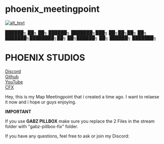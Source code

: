 # phoenix_meetingpoint                                                 

[<img alt="alt_text"  src="https://i.imgur.com/yRsZ96F.png" />](https://discord.gg/CUXK7CWx3P)


██████╗ ██╗  ██╗ ██████╗ ███████╗███╗   ██╗██╗██╗  ██╗    ███████╗████████╗██╗   ██╗██████╗ ██╗ ██████╗ ███████╗


<h1> PHOENIX STUDIOS </h1>   

[Discord](https://discord.gg/CUXK7CWx3P) <br>
[Github](https://github.com/Ph-o-e-n-ix) <br>
[YouTube](https://www.youtube.com/channel/UCmzq_yBc6m_Hs68l_YKq58A) <br>
[CFX](https://forum.cfx.re/u/phoenixstudios) <br>

Hey, this is my Map Meetingpoint that i created a time ago. 
I want to relaese it now and i hope ur guys enjoying.

**IMPORTANT**

If you use **GABZ PILLBOX** make sure you replace the 2 Files in the stream folder with "gabz-pillbox-fix" folder.

If you have any questions, feel free to ask or join my Discord: 
